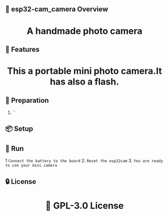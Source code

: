 <!-- Proje-Resmi -->

## 👀 esp32-cam_camera Overview  
<h1 align="center">A handmade photo camera</h1>  


## 🚀 Features  
<h1 align="center">This a portable mini photo camera.It has also a flash.</h1>  


## 🔎 Preparation
1. ``



## 📦 Setup 


## 🎉 Run  
1 `Connect the battery to the board`
2. `Reset the esp32cam`
3. `You are ready to use your mini camera`


## 🔒 License  
<h1 align="center">📜 GPL-3.0 License</h1>